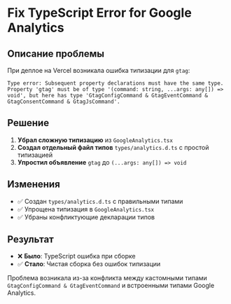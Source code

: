 # Fix TypeScript Error for Google Analytics

## Описание проблемы
При деплое на Vercel возникала ошибка типизации для `gtag`:
```
Type error: Subsequent property declarations must have the same type. Property 'gtag' must be of type '(command: string, ...args: any[]) => void', but here has type 'GtagConfigCommand & GtagEventCommand & GtagConsentCommand & GtagJsCommand'.
```

## Решение
1. **Убрал сложную типизацию** из `GoogleAnalytics.tsx`
2. **Создал отдельный файл типов** `types/analytics.d.ts` с простой типизацией
3. **Упростил объявление** `gtag` до `(...args: any[]) => void`

## Изменения
- ✅ Создан `types/analytics.d.ts` с правильными типами
- ✅ Упрощена типизация в `GoogleAnalytics.tsx`
- ✅ Убраны конфликтующие декларации типов

## Результат
- ❌ **Было**: TypeScript ошибка при сборке
- ✅ **Стало**: Чистая сборка без ошибок типизации

Проблема возникала из-за конфликта между кастомными типами `GtagConfigCommand & GtagEventCommand` и встроенными типами Google Analytics.
